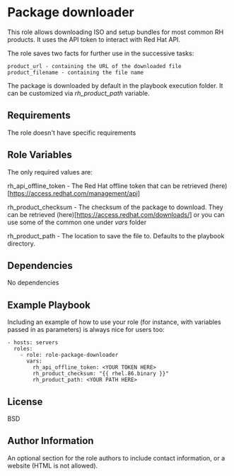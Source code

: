 Package downloader
=========

This role allows downloading ISO and setup bundles for most common RH products. It uses the API token to interact with Red Hat API.

The role saves two facts for further use in the successive tasks:

    product_url - containing the URL of the downloaded file
    product_filename - containing the file name

The package is downloaded by default in the playbook execution folder. It can be customized via *rh_product_path* variable.

Requirements
------------

The role doesn't have specific requirements

Role Variables
--------------

The only required values are:

  rh_api_offline_token - The Red Hat offline token that can be retrieved (here)[https://access.redhat.com/management/api]

  rh_product_checksum - The checksum of the package to download. They can be retrieved (here)[https://access.redhat.com/downloads/] or you can use some of the common one under *vars* folder

  rh_product_path - The location to save the file to. Defaults to the playbook directory.

Dependencies
------------

No dependencies

Example Playbook
----------------

Including an example of how to use your role (for instance, with variables passed in as parameters) is always nice for users too:

    - hosts: servers
      roles:
        - role: role-package-downloader
          vars:
            rh_api_offline_token: <YOUR TOKEN HERE>
            rh_product_checksum: "{{ rhel.86.binary }}"
            rh_product_path: <YOUR PATH HERE>
License
-------

BSD

Author Information
------------------

An optional section for the role authors to include contact information, or a website (HTML is not allowed).

